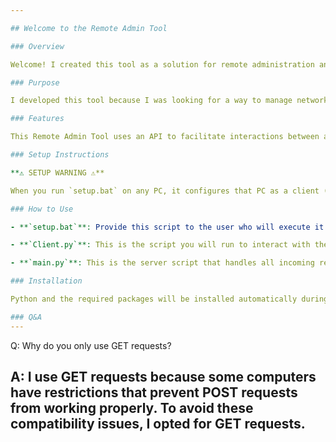 ```yaml
---

## Welcome to the Remote Admin Tool

### Overview

Welcome! I created this tool as a solution for remote administration and interaction across multiple PCs on a network. This program is designed to work collaboratively with other computers and should be used responsibly and ethically. It’s important to note that it is not intended for any malicious activities.

### Purpose

I developed this tool because I was looking for a way to manage networked computers without needing to deal with the complexities of socket port forwarding.

### Features

This Remote Admin Tool uses an API to facilitate interactions between a server and multiple client PCs. Each connected PC appears as a separate entry in a table on the server interface, allowing you to manage and interact with each machine as long as the program is running on the client PC.

### Setup Instructions

**⚠️ SETUP WARNING ⚠️**

When you run `setup.bat` on any PC, it configures that PC as a client (referred to as a "zombie"). Make sure to update the `SCRIPT_URL` variable in the `.bat` file to point to your server before distributing it.

### How to Use

- **`setup.bat`**: Provide this script to the user who will execute it to connect their PC to your server. (Note: The client PC will send requests to your server upon reboot.)

- **`Client.py`**: This is the script you will run to interact with the PCs that are connected to the server.

- **`main.py`**: This is the server script that handles all incoming requests. I’ve used Flask for its simplicity and ease of use, though other frameworks might offer different features.

### Installation

Python and the required packages will be installed automatically during the setup process!

### Q&A
---
```

Q: Why do you only use GET requests?

A: I use GET requests because some computers have restrictions that prevent POST requests from working properly. To avoid these compatibility issues, I opted for GET requests.
---
